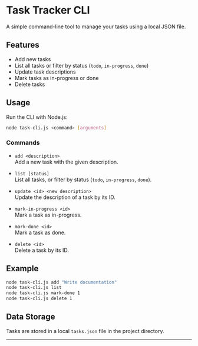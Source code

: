 # Task Tracker CLI

A simple command-line tool to manage your tasks using a local JSON file.

## Features

- Add new tasks
- List all tasks or filter by status (`todo`, `in-progress`, `done`)
- Update task descriptions
- Mark tasks as in-progress or done
- Delete tasks

## Usage

Run the CLI with Node.js:

```sh
node task-cli.js <command> [arguments]
```

### Commands

- `add <description>`  
  Add a new task with the given description.

- `list [status]`  
  List all tasks, or filter by status (`todo`, `in-progress`, `done`).

- `update <id> <new description>`  
  Update the description of a task by its ID.

- `mark-in-progress <id>`  
  Mark a task as in-progress.

- `mark-done <id>`  
  Mark a task as done.

- `delete <id>`  
  Delete a task by its ID.

## Example

```sh
node task-cli.js add "Write documentation"
node task-cli.js list
node task-cli.js mark-done 1
node task-cli.js delete 1
```

## Data Storage

Tasks are stored in a local `tasks.json` file in the project directory.

---

